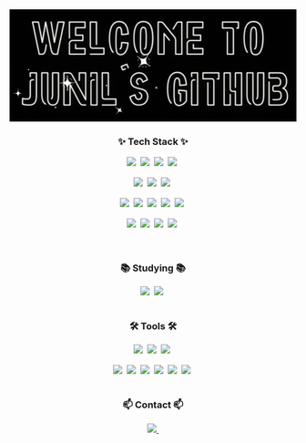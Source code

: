 <!---
👋 안녕하세요, 저는 @junilyang-dev

👀 웹 개발에 관심이 있습니다

현재 반응을 배우고 있🌱

💞️ 웹에서 협업하려고 합니다.

📫 어떻게 연락할 수 있는지 junilyang.dev@gmail.com

😄 대명사:

⚡ Fun Fact : 테스트
--->


<!---
junilyang-dev/junilyang-dev is a ✨ special ✨ repository because its `README.md` (this file) appears on your GitHub profile.
You can click the Preview link to take a look at your changes.
--->


<!--타이틀 부분-->
<div align="center">
 <img alt="junil`sgithub.gif" src="https://github.com/junilyang-dev/junilyang-dev/blob/main/junil%60sgithub.gif?raw=true" data-hpc="true" class="Box-sc-g0xbh4-0 kzRgrI">
</div>

<!--내용 부분-->
<h3 align="center">✨ Tech Stack ✨</h3>
<div align="center">
  <img src="https://img.shields.io/badge/react-20232a.svg?style=for-the-badge&logo=react&logoColor=61DAFB" />&nbsp
  <img src="https://img.shields.io/badge/javascript-%23323330.svg?style=for-the-badge&logo=javascript&logoColor=%23F7DF1E" />&nbsp
  <img src="https://img.shields.io/badge/html5-E34F26.svg?style=for-the-badge&logo=html5&logoColor=white" />&nbsp
  <img src="https://img.shields.io/badge/css3-1572B6.svg?style=for-the-badge&logo=css3&logoColor=white" />&nbsp
</div>

<br>

<div align="center">
  <img src="https://img.shields.io/badge/spring-%236DB33F.svg?style=for-the-badge&logo=spring&logoColor=white" />&nbsp
  <img src="https://img.shields.io/badge/java-%23ED8B00.svg?style=for-the-badge&logo=openjdk&logoColor=white" />&nbsp
  <img src="https://img.shields.io/badge/python-3670A0?style=for-the-badge&logo=python&logoColor=ffdd54" />&nbsp
</div>

<br>

<div align="center">
  <img src="https://img.shields.io/badge/Oracle-F80000?style=for-the-badge&logo=oracle&logoColor=white" />&nbsp
  <img src="https://img.shields.io/badge/MariaDB-003545?style=for-the-badge&logo=mariadb&logoColor=white" />&nbsp
  <img src="https://img.shields.io/badge/mysql-4479A1.svg?style=for-the-badge&logo=mysql&logoColor=white" />&nbsp
  <img src="https://img.shields.io/badge/postgres-%23316192.svg?style=for-the-badge&logo=postgresql&logoColor=white" />&nbsp
  <img src="https://img.shields.io/badge/sqlite-%2307405e.svg?style=for-the-badge&logo=sqlite&logoColor=white" />&nbsp
</div>

<br>

<div align="center">
  <img src="https://img.shields.io/badge/apache-%23D42029.svg?style=for-the-badge&logo=apache&logoColor=white" />&nbsp
  <img src="https://img.shields.io/badge/Apache%20Maven-C71A36?style=for-the-badge&logo=Apache%20Maven&logoColor=white" />&nbsp
  <img src="https://img.shields.io/badge/apache%20tomcat-%23F8DC75.svg?style=for-the-badge&logo=apache-tomcat&logoColor=black" />&nbsp
  <img src="https://img.shields.io/badge/Gradle-02303A.svg?style=for-the-badge&logo=Gradle&logoColor=white" />&nbsp
</div>

<br>


<br>

<h3 align="center">📚 Studying 📚</h3>
<div align="center">
  <img src="https://img.shields.io/badge/typescript-007ACC.svg?style=for-the-badge&logo=typescript&logoColor=white" />&nbsp
  <img src="https://img.shields.io/badge/React%20Query-FF4154?style=for-the-badge&logo=react%20query&logoColor=white" />&nbsp
</div>

<br>

<h3 align="center">🛠 Tools 🛠</h3>
<div align="center">
  <img src="https://img.shields.io/badge/git-F05033.svg?style=for-the-badge&logo=git&logoColor=white" />&nbsp
  <img src="https://img.shields.io/badge/github-181717.svg?style=for-the-badge&logo=github&logoColor=white" />&nbsp
  <img src="https://img.shields.io/badge/Notion-F3F3F3.svg?style=for-the-badge&logo=notion&logoColor=black" />&nbsp
</div>

<div align="center">
  
</div>

<br>

<div align="center">
  <img src="https://img.shields.io/badge/VSCode-2C2C32.svg?style=for-the-badge&logo=visual-studio-code&logoColor=22ABF3" />&nbsp
  <img src="https://img.shields.io/badge/IntelliJIDEA-000000.svg?style=for-the-badge&logo=intellij-idea&logoColor=white" />&nbsp
  <img src="https://img.shields.io/badge/Eclipse-FE7A16.svg?style=for-the-badge&logo=Eclipse&logoColor=white" />&nbsp
  <img src="https://img.shields.io/badge/Codesandbox-040404?style=for-the-badge&logo=codesandbox&logoColor=DBDBDB" />&nbsp
  <img src="https://img.shields.io/badge/Replit-DD1200?style=for-the-badge&logo=Replit&logoColor=white" />&nbsp
  <img src="https://img.shields.io/badge/Notepad++-90E59A.svg?style=for-the-badge&logo=notepad%2b%2b&logoColor=black" />&nbsp
  
</div>

<br>

<h3 align="center">📫 Contact 📫</h3>
<div align="center">
  <a href="mailto:junilyang.dev@gmail.com">
    <img
      src="https://img.shields.io/badge/junilyang.dev@gmail.com-D14836?style=for-the-badge&logo=gmail&logoColor=white"/>&nbsp
  </a>
</div>
